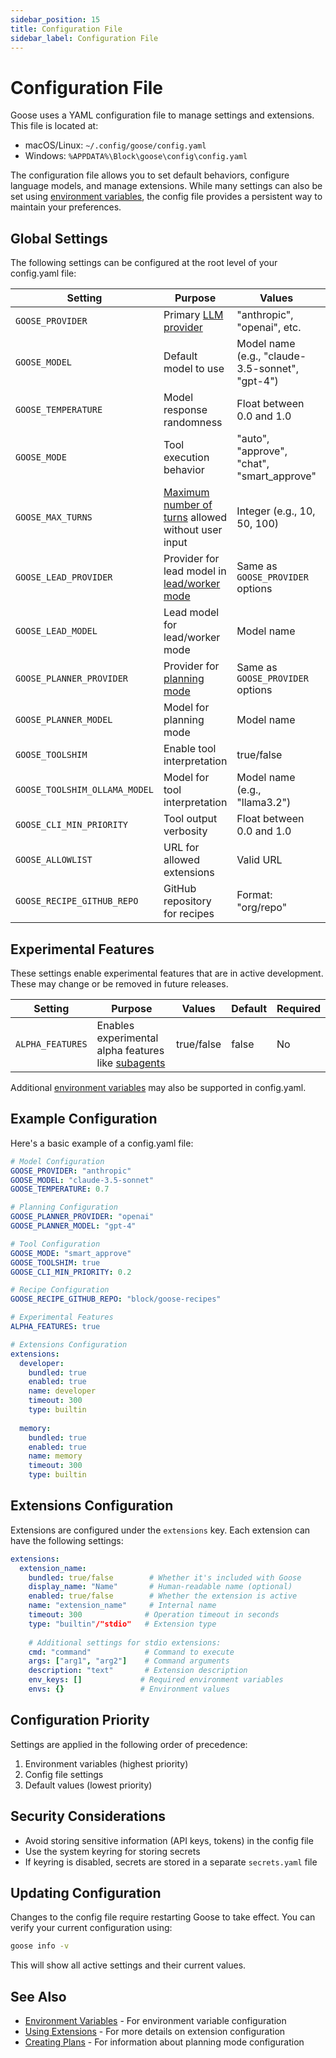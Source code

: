 ```yaml
---
sidebar_position: 15
title: Configuration File
sidebar_label: Configuration File
---
```


# Configuration File

Goose uses a YAML configuration file to manage settings and extensions. This file is located at:

* macOS/Linux: `~/.config/goose/config.yaml`
* Windows: `%APPDATA%\Block\goose\config\config.yaml`

The configuration file allows you to set default behaviors, configure language models, and manage extensions. While many settings can also be set using [environment variables](/docs/guides/environment-variables), the config file provides a persistent way to maintain your preferences.

## Global Settings

The following settings can be configured at the root level of your config.yaml file:

| Setting | Purpose | Values | Default | Required |
|---------|---------|---------|---------|-----------|
| `GOOSE_PROVIDER` | Primary [LLM provider](/docs/getting-started/providers) | "anthropic", "openai", etc. | None | Yes |
| `GOOSE_MODEL` | Default model to use | Model name (e.g., "claude-3.5-sonnet", "gpt-4") | None | Yes |
| `GOOSE_TEMPERATURE` | Model response randomness | Float between 0.0 and 1.0 | Model-specific | No |
| `GOOSE_MODE` | Tool execution behavior | "auto", "approve", "chat", "smart_approve" | "smart_approve" | No |
| `GOOSE_MAX_TURNS` | [Maximum number of turns](/docs/guides/smart-context-management#maximum-turns) allowed without user input | Integer (e.g., 10, 50, 100) | 1000 | No |
| `GOOSE_LEAD_PROVIDER` | Provider for lead model in [lead/worker mode](/docs/guides/environment-variables#leadworker-model-configuration) | Same as `GOOSE_PROVIDER` options | Falls back to `GOOSE_PROVIDER` | No |
| `GOOSE_LEAD_MODEL` | Lead model for lead/worker mode | Model name | None | No |
| `GOOSE_PLANNER_PROVIDER` | Provider for [planning mode](/docs/guides/creating-plans) | Same as `GOOSE_PROVIDER` options | Falls back to `GOOSE_PROVIDER` | No |
| `GOOSE_PLANNER_MODEL` | Model for planning mode | Model name | Falls back to `GOOSE_MODEL` | No |
| `GOOSE_TOOLSHIM` | Enable tool interpretation | true/false | false | No |
| `GOOSE_TOOLSHIM_OLLAMA_MODEL` | Model for tool interpretation | Model name (e.g., "llama3.2") | System default | No |
| `GOOSE_CLI_MIN_PRIORITY` | Tool output verbosity | Float between 0.0 and 1.0 | 0.0 | No |
| `GOOSE_ALLOWLIST` | URL for allowed extensions | Valid URL | None | No |
| `GOOSE_RECIPE_GITHUB_REPO` | GitHub repository for recipes | Format: "org/repo" | None | No |

## Experimental Features

These settings enable experimental features that are in active development. These may change or be removed in future releases.

| Setting | Purpose | Values | Default | Required |
|---------|---------|---------|---------|-----------|
| `ALPHA_FEATURES` | Enables experimental alpha features like [subagents](/docs/experimental/subagents) | true/false | false | No |

Additional [environment variables](/docs/guides/environment-variables) may also be supported in config.yaml.

## Example Configuration

Here's a basic example of a config.yaml file:

```yaml
# Model Configuration
GOOSE_PROVIDER: "anthropic"
GOOSE_MODEL: "claude-3.5-sonnet"
GOOSE_TEMPERATURE: 0.7

# Planning Configuration
GOOSE_PLANNER_PROVIDER: "openai"
GOOSE_PLANNER_MODEL: "gpt-4"

# Tool Configuration
GOOSE_MODE: "smart_approve"
GOOSE_TOOLSHIM: true
GOOSE_CLI_MIN_PRIORITY: 0.2

# Recipe Configuration
GOOSE_RECIPE_GITHUB_REPO: "block/goose-recipes"

# Experimental Features
ALPHA_FEATURES: true

# Extensions Configuration
extensions:
  developer:
    bundled: true
    enabled: true
    name: developer
    timeout: 300
    type: builtin
  
  memory:
    bundled: true
    enabled: true
    name: memory
    timeout: 300
    type: builtin
```

## Extensions Configuration

Extensions are configured under the `extensions` key. Each extension can have the following settings:

```yaml
extensions:
  extension_name:
    bundled: true/false        # Whether it's included with Goose
    display_name: "Name"       # Human-readable name (optional)
    enabled: true/false        # Whether the extension is active
    name: "extension_name"     # Internal name
    timeout: 300              # Operation timeout in seconds
    type: "builtin"/"stdio"   # Extension type
    
    # Additional settings for stdio extensions:
    cmd: "command"            # Command to execute
    args: ["arg1", "arg2"]    # Command arguments
    description: "text"       # Extension description
    env_keys: []             # Required environment variables
    envs: {}                 # Environment values
```

## Configuration Priority

Settings are applied in the following order of precedence:

1. Environment variables (highest priority)
2. Config file settings
3. Default values (lowest priority)

## Security Considerations

- Avoid storing sensitive information (API keys, tokens) in the config file
- Use the system keyring for storing secrets
- If keyring is disabled, secrets are stored in a separate `secrets.yaml` file

## Updating Configuration

Changes to the config file require restarting Goose to take effect. You can verify your current configuration using:

```bash
goose info -v
```

This will show all active settings and their current values.

## See Also

- [Environment Variables](./environment-variables.md) - For environment variable configuration
- [Using Extensions](/docs/getting-started/using-extensions.md) - For more details on extension configuration
- [Creating Plans](./creating-plans.md) - For information about planning mode configuration